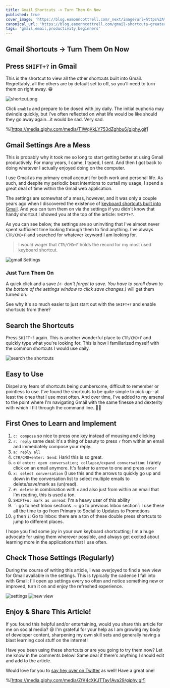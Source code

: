 ```yaml
---
title: Gmail Shortcuts -> Turn Them On Now
published: true
cover_image: 'https://blog.eamonncottrell.com/_next/image?url=https%3A%2F%2Fcdn.hashnode.com%2Fres%2Fhashnode%2Fimage%2Fupload%2Fv1648571711906%2FfkSLageHI.jpg%3Fw%3D1600%26h%3D840%26fit%3Dcrop%26crop%3Dentropy%26auto%3Dcompress%2Cformat%26format%3Dwebp&w=1920&q=75'
canonical_url: 'https://blog.eamonncottrell.com/gmail-shortcuts-greater-turn-them-on-now'
tags: 'gmail,email,productivity,beginners'
---
```


## Gmail Shortcuts -> Turn Them On Now

## Press `SHIFT+?` in Gmail

This is the shortcut to view all the other shortcuts built into Gmail. Regrettably, all the others are by default set to off, so you'll need to turn them on right away. 😁

![shortcut.png](https://cdn.hashnode.com/res/hashnode/image/upload/v1648568393867/xNmc0C2rC.png)

Click `enable` and prepare to be dosed with joy daily. The initial euphoria may dwindle quickly, but I've often reflected on what life would be like should they go away again...it would be sad. Very sad.

%[https://media.giphy.com/media/T1WqKkLY753dZghbu6/giphy.gif]

## Gmail Settings Are a Mess

This is probably why it took me so long to start getting better at using Gmail productively. For many years, I came, I typed, I sent. And then I got back to doing whatever I actually enjoyed doing on the computer. 

I use Gmail as my primary email account for both work and personal life. As such, and despite my periodic best intentions to curtail my usage, I spend a great deal of time within the Gmail web application.

The settings are somewhat of a mess, however, and it was only a couple years ago when I discovered the existence of [keyboard shortcuts built into Gmail](https://support.google.com/mail/answer/6594?hl=en). And you can turn them on via the settings if you didn't know that handy shortcut I showed you at the top of the article: `SHIFT+?`.

As you can see below, the settings are so uninviting that I've almost never spent sufficient time looking through them to find anything. I've always `CTR/CMD+F` and searched for whatever keyword I am looking for.

> I would wager that `CTR/CMD+F` holds the record for my most used keyboard shortcut.

![gmail Settings](https://cdn.hashnode.com/res/hashnode/image/upload/v1648567525299/M2ctD990C.png)

### Just Turn Them On

A quick click and a save *(<- don't forget to save. You have to scroll down to the bottom of the settings window to click save changes.)* will get them turned on.

See why it's so much easier to just start out with the `SHIFT+?` and enable shortcuts from there?

## Search the Shortcuts

Press `SHIFT+?` again. This is another wonderful place to `CTR/CMD+F` and quickly type what you're looking for. This is how I familiarized myself with the common shortcuts I would use daily.

![search the shortcuts](https://cdn.hashnode.com/res/hashnode/image/upload/v1648569075046/1yDUHtAbz.png)

## Easy to Use

Dispel any fears of shortcuts being cumbersome, difficult to remember or pointless to use. I've found the shortcuts to be quite simple to pick up--at least the ones that I use most often. And over time, I've added to my arsenal to the point where I'm navigating Gmail with the same finesse and dexterity with which I flit through the command line. 🤨😅

## First Ones to Learn and Implement

1. `c: compose` so nice to press one key instead of mousing and clicking
1. `r: reply` same deal: it's a thing of beauty to press `r` from within an email and immediately compose your reply.
1. `a: reply all`
1. `CTR/CMD+enter: Send`: Hark! this is so great.
1. `o` or `enter: open conversation; collapse/expand conversation`: I rarely click on an email anymore. It's faster to arrow to one and press `enter` 
1. `x: select conversation` (I use this and the arrows to quickly go up and down in the conversation list to select multiple emails to delete/save/mark as (un)read).
1. `#: delete` in combination with `x` and also just from within an email that I'm reading, this is used a ton.
1. `SHIFT+u: mark as unread`: I'm a heavy user of this ability
1. ``: go to next Inbox section`& `~: go to previous Inbox section`: I use these all the time to go from Primary to Social to Updates to Promotions
1. `g` then `i`: Go to Inbox: there are a ton of these double press shortcuts to jump to different places. 

I hope you find some joy in your own keyboard shortcutting; I'm a huge advocate for using them wherever possible, and always get excited about learning more in the applications that I use often.

## Check Those Settings (Regularly)

During the course of writing this article, I was overjoyed to find a new view for Gmail available in the settings. This is typically the cadence I fall into with Gmail: I'll open up settings every so often and notice something new or improved, turn it on and enjoy the refreshed experience.


![settings](https://cdn.hashnode.com/res/hashnode/image/upload/v1648567152183/zSyivIyOk.png)
![new view](https://cdn.hashnode.com/res/hashnode/image/upload/v1648567131100/P9Lvyg-Kt.png)

## Enjoy & Share This Article!

If you found this helpful and/or entertaining, would you share this article for me on social media? 😃 I'm grateful for your help as I am growing my body of developer content, sharpening my own skill sets and generally having a blast learning cool stuff on the internet! 

Have you been using these shortcuts or are you going to try them now? Let me know in the comments below! Same deal if there's anything I should edit and add to the article. 

Would love for you to [say hey over on Twitter](https://twitter.com/EamonnCottrell) as well! Have a great one!

%[https://media.giphy.com/media/ZfK4cXKJTTay1Ava29/giphy.gif]